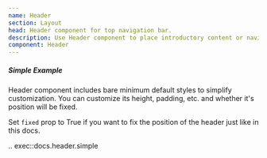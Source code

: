 ```yaml
---
name: Header
section: Layout
head: Header component for top navigation bar.
description: Use Header component to place introductory content or navigational links at the top of the app. 
component: Header
---
```


##### Simple Example

Header component includes bare minimum default styles to simplify customization. You can customize its height, padding,
etc. and whether it's position will be fixed.

Set `fixed` prop to True if you want to fix the position of the header just like in this docs.

.. exec::docs.header.simple
